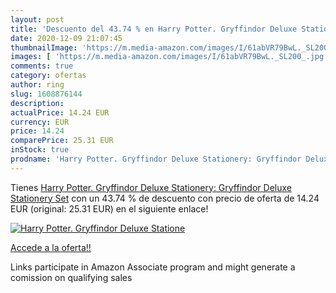 ```yaml
---
layout: post
title: 'Descuento del 43.74 % en Harry Potter. Gryffindor Deluxe Statione'
date: 2020-12-09 21:07:45
thumbnailImage: 'https://m.media-amazon.com/images/I/61abVR79BwL._SL200_.jpg'
images: [ 'https://m.media-amazon.com/images/I/61abVR79BwL._SL200_.jpg' ]
comments: true
category: ofertas
author: ring
slug: 1608876144
description:
actualPrice: 14.24 EUR
currency: EUR
price: 14.24
comparePrice: 25.31 EUR
inStock: true
prodname: 'Harry Potter. Gryffindor Deluxe Stationery: Gryffindor Deluxe Stationery Set'
---
```


Tienes [Harry Potter. Gryffindor Deluxe Stationery: Gryffindor Deluxe Stationery Set](https://www.amazon.es/dp/1608876144/?tag=tolees-21) con un 43.74 % de descuento con precio de oferta de 14.24 EUR (original: 25.31 EUR) en el siguiente enlace!

[![Harry Potter. Gryffindor Deluxe Statione](https://m.media-amazon.com/images/I/61abVR79BwL._SL200_.jpg)](https://www.amazon.es/dp/1608876144/?tag=tolees-21)

[Accede a la oferta!!](https://www.amazon.es/dp/1608876144/?tag=tolees-21)

Links participate in Amazon Associate program and might generate a comission on qualifying sales


